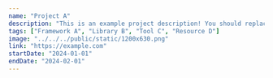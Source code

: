 ```yaml
---
name: "Project A"
description: "This is an example project description! You should replace this with a description of your own project."
tags: ["Framework A", "Library B", "Tool C", "Resource D"]
image: "../../../public/static/1200x630.png"
link: "https://example.com"
startDate: "2024-01-01"
endDate: "2024-02-01"
---
```

